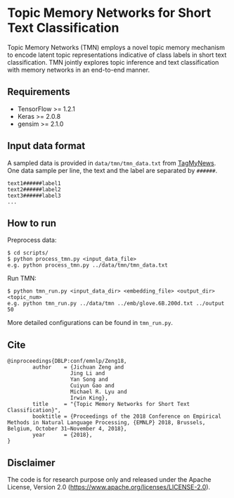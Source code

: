# Topic Memory Networks for Short Text Classification
Topic Memory Networks (TMN) employs a novel topic memory mechanism to encode
latent topic representations indicative of class labels in short text classification. 
TMN jointly explores topic inference and text classification with memory networks in an end-to-end manner.

## Requirements
* TensorFlow >= 1.2.1
* Keras >= 2.0.8
* gensim >= 2.1.0

## Input data format
A sampled data is provided in `data/tmn/tmn_data.txt` from [TagMyNews](http://acube.di.unipi.it/tmn-dataset/). One data sample per line, the text and the label are separated by `######`.

```
text1######label1
text2######label2
text3######label3
...
```

## How to run
Preprocess data:
```
$ cd scripts/
$ python process_tmn.py <input_data_file>    
e.g. python process_tmn.py ../data/tmn/tmn_data.txt
```

Run TMN:
```
$ python tmn_run.py <input_data_dir> <embedding_file> <output_dir> <topic_num>     
e.g. python tmn_run.py ../data/tmn ../emb/glove.6B.200d.txt ../output 50
```

More detailed configurations can be found in `tmn_run.py`.

## Cite
```
@inproceedings{DBLP:conf/emnlp/Zeng18,
        author    = {Jichuan Zeng and
                    Jing Li and
                    Yan Song and
                    Cuiyun Gao and
		            Michael R. Lyu and
		            Irwin King},
        title     = "{Topic Memory Networks for Short Text Classification}",
        booktitle = {Proceedings of the 2018 Conference on Empirical Methods in Natural Language Processing, {EMNLP} 2018, Brussels, Belgium, October 31–November 4, 2018},
        year      = {2018},
}
```

## Disclaimer

The code is for research purpose only and released under the Apache License, Version 2.0 (https://www.apache.org/licenses/LICENSE-2.0).